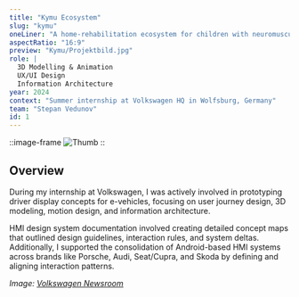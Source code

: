 ```yaml
---
title: "Kymu Ecosystem"
slug: "kymu"
oneLiner: "A home-rehabilitation ecosystem for children with neuromuscular conditions"
aspectRatio: "16:9"
preview: "Kymu/Projektbild.jpg"
role: |
  3D Modelling & Animation  
  UX/UI Design  
  Information Architecture
year: 2024
context: "Summer internship at Volkswagen HQ in Wolfsburg, Germany"
team: "Stepan Vedunov"
id: 1
---
```

::image-frame
![Thumb](Kymu/Projektbild.jpg)
::

## Overview

During my internship at Volkswagen, I was actively involved in prototyping driver display concepts for e-vehicles, focusing on user journey design, 3D modeling, motion design, and information architecture.

HMI design system documentation involved creating detailed concept maps that outlined design guidelines, interaction rules, and system deltas. Additionally, I supported the consolidation of Android-based HMI systems across brands like Porsche, Audi, Seat/Cupra, and Skoda by defining and aligning interaction patterns.

_Image: [Volkswagen Newsroom](https://www.volkswagen-newsroom.com/)_